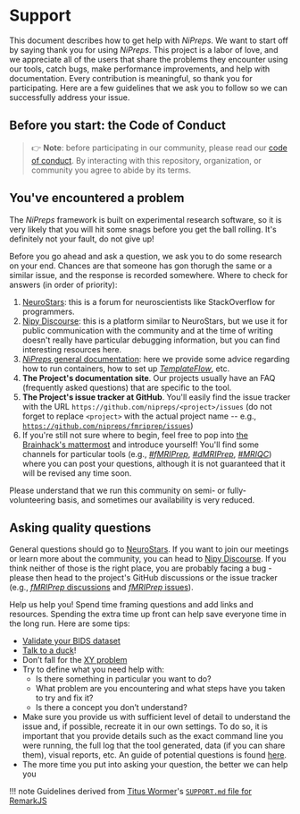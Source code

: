 # Support

This document describes how to get help with *NiPreps*.
We want to start off by saying thank you for using *NiPreps*.
This project is a labor of love, and we appreciate all of the users that share the problems they encounter using our tools, catch bugs, make performance improvements, and help with documentation.
Every contribution is meaningful, so thank you for participating.
Here are a few guidelines that we ask you to follow so we can successfully address your issue.


## Before you start: the Code of Conduct

> 👉 **Note**: before participating in our community, please read our
> [code of conduct][coc].
> By interacting with this repository, organization, or community you agree to
> abide by its terms.

## You've encountered a problem

The *NiPreps* framework is built on experimental research software, so it is very likely that you will hit some snags before you get the ball rolling.
It's definitely not your fault, do not give up!

Before you go ahead and ask a question, we ask you to do some research on your end.
Chances are that someone has gon thorugh the same or a similar issue, and the response is recorded somewhere.
Where to check for answers (in order of priority):

  1. [NeuroStars][neurostars]: this is a forum for neuroscientists like StackOverflow for programmers.
  1. [Nipy Discourse][discourse]: this is a platform similar to NeuroStars, but we use it for public communication with the community and at the time of writing doesn't really have particular debugging information, but you can find interesting resources here.
  1. [*NiPreps* general documentation][nipreps]: here we provide some advice regarding how to run containers, how to set up [*TemplateFlow*][templateflow], etc.
  1. **The Project's documentation site**. Our projects usually have an FAQ (frequently asked questions) that are specific to the tool.
  1. **The Project's issue tracker at GitHub**. You'll easily find the issue tracker with the URL `https://github.com/nipreps/<project>/issues` (do not forget to replace `<project>` with the actual project name -- e.g., [`https://github.com/nipreps/fmriprep/issues`][fmriprep-issues])
  1. If you're still not sure where to begin, feel free to pop into [the Brainhack's mattermost][mattermost] and introduce yourself!
     You'll find some channels for particular tools (e.g., [*#fMRIPrep*][mattermost-fmriprep], [*#dMRIPrep*][mattermost-dmriprep], [*#MRIQC*][mattermost-mriqc]) where you can post your questions, although it is not guaranteed that it will be revised any time soon.

Please understand that we run this community on semi- or fully-volunteering basis, and sometimes our availability is very reduced.

## Asking quality questions

General questions should go to [NeuroStars][neurostars].
If you want to join our meetings or learn more about the community, you can head to [Nipy Discourse][discourse].
If you think neither of those is the right place, you are probably facing a bug - please then head to the project's GitHub discussions or the issue tracker (e.g., [*fMRIPrep* discussions][fmriprep-discussions] and [*fMRIPrep* issues][fmriprep-issues]).

Help us help you!
Spend time framing questions and add links and resources.
Spending the extra time up front can help save everyone time in the long run.
Here are some tips:

*   [Validate your BIDS dataset][validator]
*   [Talk to a duck][rubberduck]!
*   Don’t fall for the [XY problem][xy]
*   Try to define what you need help with:
    *   Is there something in particular you want to do?
    *   What problem are you encountering and what steps have you taken to try
        and fix it?
    *   Is there a concept you don’t understand?
*   Make sure you provide us with sufficient level of detail to understand the issue and, if possible, recreate it in our own settings.
    To do so, it is important that you provide details such as the exact command line you were running, the full log that the tool generated, data (if you can share them), visual reports, etc. An guide of potential questions is found [here](https://github.com/nipreps/fmriprep/issues/new?assignees=&labels=bug&template=bug_report.yml).
*   The more time you put into asking your question, the better we can help you

!!! note
    Guidelines derived from [Titus Wormer][author]'s [`SUPPORT.md` file for RemarkJS][source]

<!-- Definitions -->

[license]: https://creativecommons.org/licenses/by/4.0/

[author]: https://wooorm.com

[coc]: https://www.nipreps.org/community/CODE_OF_CONDUCT/

[rubberduck]: https://rubberduckdebugging.com

[xy]: https://meta.stackexchange.com/questions/66377/what-is-the-xy-problem/66378#66378

[cs]: https://codesandbox.io

[contributing]: contributing.md

[neurostars]: https://neurostars.org

[discourse]: https://nipy.discourse.group/c/nipreps/9

[nipreps]: https://nipreps.org

[templateflow]: https://templateflow.org

[fmriprep-issues]: https://github.com/nipreps/fmriprep/issues

[fmriprep-discussions]: https://github.com/nipreps/fmriprep/discussions

[validator]: http://bids-standard.github.io/bids-validator/

[source]: https://github.com/remarkjs/.github/blob/9858b4b693d61337b6d5ab37d36304d2a4b0bf33/support.md

[mattermost]: https://mattermost.brainhack.org/brainhack/channels/town-square

[mattermost-dmriprep]: https://mattermost.brainhack.org/brainhack/channels/dmriprep

[mattermost-fmriprep]: https://mattermost.brainhack.org/brainhack/channels/fmriprep

[mattermost-mriqc]: https://mattermost.brainhack.org/brainhack/channels/MRIQC
